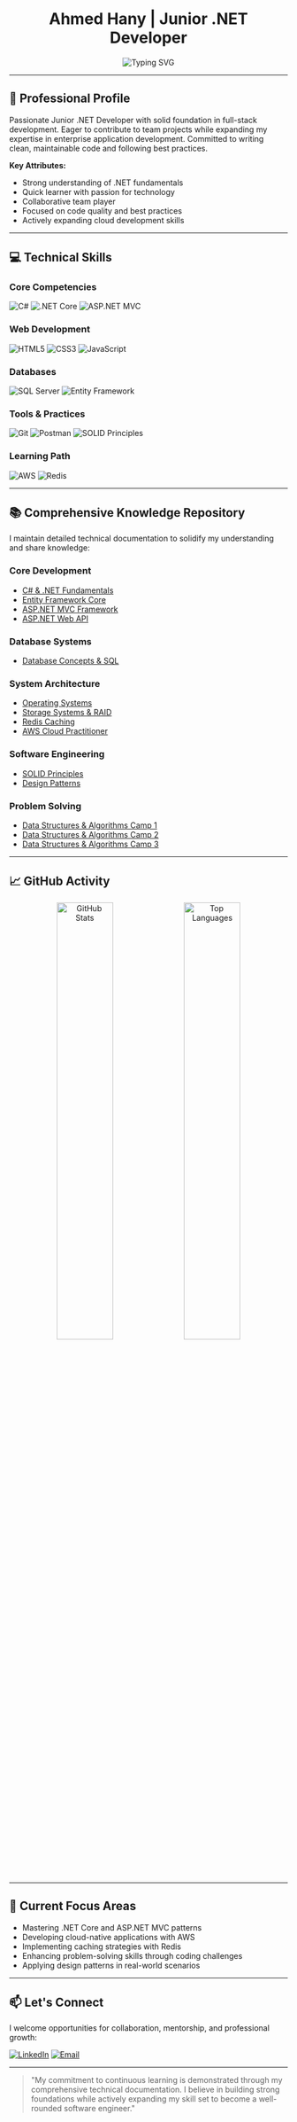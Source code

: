 <h1 align="center">Ahmed Hany | Junior .NET Developer</h1>

<p align="center">
  <img src="https://readme-typing-svg.herokuapp.com?font=Fira+Code&pause=1000&color=20C20E&center=true&vCenter=true&width=500&lines=Junior+.NET+Developer;Full+Stack+Enthusiast;Clean+Code+Learner;Problem+Solver;Continuous+Learner" alt="Typing SVG" />
</p>

---

## 🚀 Professional Profile

Passionate Junior .NET Developer with solid foundation in full-stack development. Eager to contribute to team projects while expanding my expertise in enterprise application development. Committed to writing clean, maintainable code and following best practices.

**Key Attributes:**
- Strong understanding of .NET fundamentals
- Quick learner with passion for technology
- Collaborative team player
- Focused on code quality and best practices
- Actively expanding cloud development skills

---

## 💻 Technical Skills

### Core Competencies
![C#](https://img.shields.io/badge/C%23-239120?style=for-the-badge&logo=c-sharp&logoColor=white)
![.NET Core](https://img.shields.io/badge/.NET%20Core-512BD4?style=for-the-badge&logo=.net&logoColor=white)
![ASP.NET MVC](https://img.shields.io/badge/ASP.NET%20MVC-512BD4?style=for-the-badge&logo=.net&logoColor=white)

### Web Development
![HTML5](https://img.shields.io/badge/HTML5-E34F26?style=for-the-badge&logo=html5&logoColor=white)
![CSS3](https://img.shields.io/badge/CSS3-1572B6?style=for-the-badge&logo=css3&logoColor=white)
![JavaScript](https://img.shields.io/badge/JavaScript-F7DF1E?style=for-the-badge&logo=javascript&logoColor=black)

### Databases
![SQL Server](https://img.shields.io/badge/SQL%20Server-CC2927?style=for-the-badge&logo=microsoft-sql-server&logoColor=white)
![Entity Framework](https://img.shields.io/badge/Entity%20Framework-512BD4?style=for-the-badge&logo=.net&logoColor=white)

### Tools & Practices
![Git](https://img.shields.io/badge/Git-F05032?style=for-the-badge&logo=git&logoColor=white)
![Postman](https://img.shields.io/badge/Postman-FF6C37?style=for-the-badge&logo=postman&logoColor=white)
![SOLID Principles](https://img.shields.io/badge/SOLID-DD0031?style=for-the-badge)

### Learning Path
![AWS](https://img.shields.io/badge/AWS-232F3E?style=for-the-badge&logo=amazon-aws&logoColor=white)
![Redis](https://img.shields.io/badge/Redis-DC382D?style=for-the-badge&logo=redis&logoColor=white)

---

## 📚 Comprehensive Knowledge Repository

I maintain detailed technical documentation to solidify my understanding and share knowledge:

### Core Development
- [C# & .NET Fundamentals](https://github.com/AhmedHany140/MyDotNet-summaries/raw/master/DotNet_Development.pdf)
- [Entity Framework Core](https://github.com/AhmedHany140/MyDotNet-summaries/raw/master/Entity_Framework_Core.pdf)
- [ASP.NET MVC Framework](https://github.com/AhmedHany140/MyDotNet-summaries/raw/master/ASP.Net%20MVC.pdf)
- [ASP.NET Web API](https://github.com/AhmedHany140/MyDotNet-summaries/raw/master/_ASP.net_web_api.pdf)

### Database Systems
- [Database Concepts & SQL](https://github.com/AhmedHany140/MyDotNet-summaries/raw/master/DB.pdf)

### System Architecture
- [Operating Systems](https://github.com/AhmedHany140/MyDotNet-summaries/raw/master/OS__Full.pdf)
- [Storage Systems & RAID](https://github.com/AhmedHany140/MyDotNet-summaries/raw/master/_Intelligent_Storage_System&FC&RAID.pdf)
- [Redis Caching](https://github.com/AhmedHany140/MyDotNet-summaries/raw/master/_Redis.pdf)
- [AWS Cloud Practitioner](https://github.com/AhmedHany140/MyDotNet-summaries/raw/master/AWS_Cloud_Practitioner.pdf)

### Software Engineering
- [SOLID Principles](https://github.com/AhmedHany140/MyDotNet-summaries/raw/master/Solids.pdf)
- [Design Patterns](https://github.com/AhmedHany140/MyDotNet-summaries/raw/master/_Design_Patterns_.pdf)

### Problem Solving
- [Data Structures & Algorithms Camp 1](https://github.com/AhmedHany140/MyDotNet-summaries/raw/master/_Camp1.pdf)
- [Data Structures & Algorithms Camp 2](https://github.com/AhmedHany140/MyDotNet-summaries/raw/master/_Camp2.pdf)
- [Data Structures & Algorithms Camp 3](https://github.com/AhmedHany140/MyDotNet-summaries/raw/master/_Camp3.pdf)

---

## 📈 GitHub Activity

<p align="center">
  <img src="https://github-readme-stats.vercel.app/api?username=AhmedHany140&show_icons=true&theme=dark" alt="GitHub Stats" width="45%"/>
  <img src="https://github-readme-stats.vercel.app/api/top-langs/?username=AhmedHany140&layout=compact&theme=dark" alt="Top Languages" width="45%"/>
</p>

---

## 🌱 Current Focus Areas

- Mastering .NET Core and ASP.NET MVC patterns
- Developing cloud-native applications with AWS
- Implementing caching strategies with Redis
- Enhancing problem-solving skills through coding challenges
- Applying design patterns in real-world scenarios

---

## 📫 Let's Connect

I welcome opportunities for collaboration, mentorship, and professional growth:

[![LinkedIn](https://img.shields.io/badge/LinkedIn-0A66C2?style=for-the-badge&logo=linkedin&logoColor=white)](https://www.linkedin.com/in/ahmed-hany-899a9a321)
[![Email](https://img.shields.io/badge/Email-D14836?style=for-the-badge&logo=gmail&logoColor=white)](mailto:ahmedhanygjki3556@gmail.com)

---

> "My commitment to continuous learning is demonstrated through my comprehensive technical documentation. I believe in building strong foundations while actively expanding my skill set to become a well-rounded software engineer."
